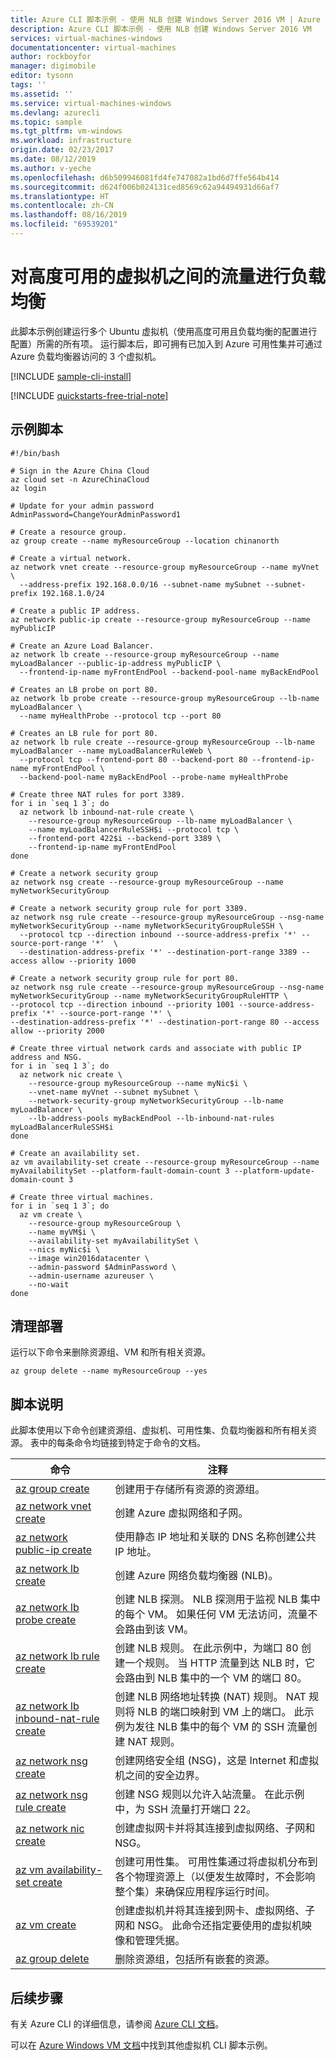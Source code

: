 ```yaml
---
title: Azure CLI 脚本示例 - 使用 NLB 创建 Windows Server 2016 VM | Azure
description: Azure CLI 脚本示例 - 使用 NLB 创建 Windows Server 2016 VM
services: virtual-machines-windows
documentationcenter: virtual-machines
author: rockboyfor
manager: digimobile
editor: tysonn
tags: ''
ms.assetid: ''
ms.service: virtual-machines-windows
ms.devlang: azurecli
ms.topic: sample
ms.tgt_pltfrm: vm-windows
ms.workload: infrastructure
origin.date: 02/23/2017
ms.date: 08/12/2019
ms.author: v-yeche
ms.openlocfilehash: d6b509946081fd4fe747082a1bd6d7ffe564b414
ms.sourcegitcommit: d624f006b024131ced8569c62a94494931d66af7
ms.translationtype: HT
ms.contentlocale: zh-CN
ms.lasthandoff: 08/16/2019
ms.locfileid: "69539201"
---
```

# <a name="load-balance-traffic-between-highly-available-virtual-machines"></a>对高度可用的虚拟机之间的流量进行负载均衡

此脚本示例创建运行多个 Ubuntu 虚拟机（使用高度可用且负载均衡的配置进行配置）所需的所有项。 运行脚本后，即可拥有已加入到 Azure 可用性集并可通过 Azure 负载均衡器访问的 3 个虚拟机。

[!INCLUDE [sample-cli-install](../../../includes/sample-cli-install.md)]

[!INCLUDE [quickstarts-free-trial-note](../../../includes/quickstarts-free-trial-note.md)]

## <a name="sample-script"></a>示例脚本

```azurecli
#!/bin/bash

# Sign in the Azure China Cloud
az cloud set -n AzureChinaCloud
az login

# Update for your admin password
AdminPassword=ChangeYourAdminPassword1

# Create a resource group.
az group create --name myResourceGroup --location chinanorth

# Create a virtual network.
az network vnet create --resource-group myResourceGroup --name myVnet \
  --address-prefix 192.168.0.0/16 --subnet-name mySubnet --subnet-prefix 192.168.1.0/24

# Create a public IP address.
az network public-ip create --resource-group myResourceGroup --name myPublicIP

# Create an Azure Load Balancer.
az network lb create --resource-group myResourceGroup --name myLoadBalancer --public-ip-address myPublicIP \
  --frontend-ip-name myFrontEndPool --backend-pool-name myBackEndPool

# Creates an LB probe on port 80.
az network lb probe create --resource-group myResourceGroup --lb-name myLoadBalancer \
  --name myHealthProbe --protocol tcp --port 80

# Creates an LB rule for port 80.
az network lb rule create --resource-group myResourceGroup --lb-name myLoadBalancer --name myLoadBalancerRuleWeb \
  --protocol tcp --frontend-port 80 --backend-port 80 --frontend-ip-name myFrontEndPool \
  --backend-pool-name myBackEndPool --probe-name myHealthProbe

# Create three NAT rules for port 3389.
for i in `seq 1 3`; do
  az network lb inbound-nat-rule create \
    --resource-group myResourceGroup --lb-name myLoadBalancer \
    --name myLoadBalancerRuleSSH$i --protocol tcp \
    --frontend-port 422$i --backend-port 3389 \
    --frontend-ip-name myFrontEndPool
done

# Create a network security group
az network nsg create --resource-group myResourceGroup --name myNetworkSecurityGroup

# Create a network security group rule for port 3389.
az network nsg rule create --resource-group myResourceGroup --nsg-name myNetworkSecurityGroup --name myNetworkSecurityGroupRuleSSH \
  --protocol tcp --direction inbound --source-address-prefix '*' --source-port-range '*'  \
  --destination-address-prefix '*' --destination-port-range 3389 --access allow --priority 1000

# Create a network security group rule for port 80.
az network nsg rule create --resource-group myResourceGroup --nsg-name myNetworkSecurityGroup --name myNetworkSecurityGroupRuleHTTP \
--protocol tcp --direction inbound --priority 1001 --source-address-prefix '*' --source-port-range '*' \
--destination-address-prefix '*' --destination-port-range 80 --access allow --priority 2000

# Create three virtual network cards and associate with public IP address and NSG.
for i in `seq 1 3`; do
  az network nic create \
    --resource-group myResourceGroup --name myNic$i \
    --vnet-name myVnet --subnet mySubnet \
    --network-security-group myNetworkSecurityGroup --lb-name myLoadBalancer \
    --lb-address-pools myBackEndPool --lb-inbound-nat-rules myLoadBalancerRuleSSH$i
done

# Create an availability set.
az vm availability-set create --resource-group myResourceGroup --name myAvailabilitySet --platform-fault-domain-count 3 --platform-update-domain-count 3

# Create three virtual machines.
for i in `seq 1 3`; do
  az vm create \
    --resource-group myResourceGroup \
    --name myVM$i \
    --availability-set myAvailabilitySet \
    --nics myNic$i \
    --image win2016datacenter \
    --admin-password $AdminPassword \
    --admin-username azureuser \
    --no-wait
done

```

## <a name="clean-up-deployment"></a>清理部署 

运行以下命令来删除资源组、VM 和所有相关资源。

```azurecli 
az group delete --name myResourceGroup --yes
```

## <a name="script-explanation"></a>脚本说明

此脚本使用以下命令创建资源组、虚拟机、可用性集、负载均衡器和所有相关资源。 表中的每条命令均链接到特定于命令的文档。

| 命令 | 注释 |
|---|---|
| [az group create](https://docs.azure.cn/cli/group?view=azure-cli-latest#az-group-create) | 创建用于存储所有资源的资源组。 |
| [az network vnet create](https://docs.azure.cn/cli/network/vnet?view=azure-cli-latest#az-network-vnet-create) | 创建 Azure 虚拟网络和子网。 |
| [az network public-ip create](https://docs.azure.cn/cli/network/public-ip?view=azure-cli-latest#az-network-public-ip-create) | 使用静态 IP 地址和关联的 DNS 名称创建公共 IP 地址。 |
| [az network lb create](https://docs.azure.cn/cli/network/lb?view=azure-cli-latest#az-network-lb-create) | 创建 Azure 网络负载均衡器 (NLB)。 |
| [az network lb probe create](https://docs.azure.cn/cli/network/lb/probe?view=azure-cli-latest#az-network-lb-probe-create) | 创建 NLB 探测。 NLB 探测用于监视 NLB 集中的每个 VM。 如果任何 VM 无法访问，流量不会路由到该 VM。 |
| [az network lb rule create](https://docs.azure.cn/cli/network/lb/rule?view=azure-cli-latest#az-network-lb-rule-create) | 创建 NLB 规则。 在此示例中，为端口 80 创建一个规则。 当 HTTP 流量到达 NLB 时，它会路由到 NLB 集中的一个 VM 的端口 80。 |
| [az network lb inbound-nat-rule create](https://docs.azure.cn/cli/network/lb/inbound-nat-rule?view=azure-cli-latest#az-network-lb-inbound-nat-rule-create) | 创建 NLB 网络地址转换 (NAT) 规则。  NAT 规则将 NLB 的端口映射到 VM 上的端口。 此示例为发往 NLB 集中的每个 VM 的 SSH 流量创建 NAT 规则。  |
| [az network nsg create](https://docs.azure.cn/cli/network/nsg?view=azure-cli-latest#az-network-nsg-create) | 创建网络安全组 (NSG)，这是 Internet 和虚拟机之间的安全边界。 |
| [az network nsg rule create](https://docs.azure.cn/cli/network/nsg/rule?view=azure-cli-latest#az-network-nsg-rule-create) | 创建 NSG 规则以允许入站流量。 在此示例中，为 SSH 流量打开端口 22。 |
| [az network nic create](https://docs.azure.cn/cli/network/nic?view=azure-cli-latest#az-network-nic-create) | 创建虚拟网卡并将其连接到虚拟网络、子网和 NSG。 |
| [az vm availability-set create](https://docs.azure.cn/cli/vm/availability-set?view=azure-cli-latest#az-vm-availability-set-create) | 创建可用性集。 可用性集通过将虚拟机分布到各个物理资源上（以便发生故障时，不会影响整个集）来确保应用程序运行时间。 |
| [az vm create](https://docs.azure.cn/cli/vm?view=azure-cli-latest#az-vm-create) | 创建虚拟机并将其连接到网卡、虚拟网络、子网和 NSG。 此命令还指定要使用的虚拟机映像和管理凭据。  |
| [az group delete](https://docs.azure.cn/cli/group?view=azure-cli-latest#az-group-delete) | 删除资源组，包括所有嵌套的资源。 |

<!--MOONCAKE: URL CORRECT ON THE LAST THREE ROWS-->

## <a name="next-steps"></a>后续步骤

有关 Azure CLI 的详细信息，请参阅 [Azure CLI 文档](https://docs.azure.cn/cli/index?view=azure-cli-latest)。

可以在 [Azure Windows VM 文档](../windows/cli-samples.md?toc=%2fvirtual-machines%2fwindows%2ftoc.json)中找到其他虚拟机 CLI 脚本示例。

<!--Update_Description: update link-->